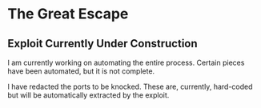 # The Great Escape

## Exploit Currently Under Construction

I am currently working on automating the entire process. Certain pieces have been automated, but it is not complete. 

I have redacted the ports to be knocked. These are, currently, hard-coded but will be automatically extracted by the exploit.